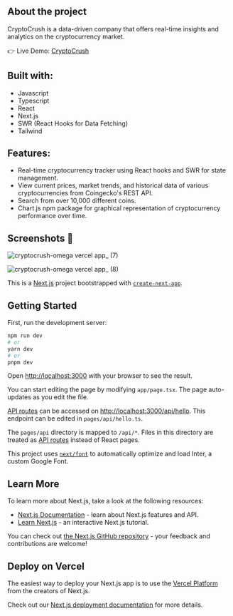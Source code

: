 ## About the project

CryptoCrush is a data-driven company that offers real-time insights and analytics on the cryptocurrency market.

:point_right: Live Demo: [CryptoCrush](https://cryptocrush-omega.vercel.app/)

## Built with:
- Javascript
- Typescript
- React 
- Next.js
- SWR (React Hooks for Data Fetching)
- Tailwind

## Features:
- Real-time cryptocurrency tracker using React hooks and SWR for state management.
- View current prices, market trends, and historical data of various cryptocurrencies from Coingecko's REST API.
- Search from over 10,000 different coins.
- Chart.js npm package for graphical representation of cryptocurrency performance over time.

## Screenshots :camera_flash:

![cryptocrush-omega vercel app_ (7)](https://user-images.githubusercontent.com/88942814/235046955-ce3a25c2-dace-4b23-b091-dfd73c1c5215.png)

![cryptocrush-omega vercel app_ (8)](https://user-images.githubusercontent.com/88942814/235047016-844bb560-7137-47b0-8376-33e8725b947d.png)

This is a [Next.js](https://nextjs.org/) project bootstrapped with [`create-next-app`](https://github.com/vercel/next.js/tree/canary/packages/create-next-app).

## Getting Started

First, run the development server:

```bash
npm run dev
# or
yarn dev
# or
pnpm dev
```

Open [http://localhost:3000](http://localhost:3000) with your browser to see the result.

You can start editing the page by modifying `app/page.tsx`. The page auto-updates as you edit the file.

[API routes](https://nextjs.org/docs/api-routes/introduction) can be accessed on [http://localhost:3000/api/hello](http://localhost:3000/api/hello). This endpoint can be edited in `pages/api/hello.ts`.

The `pages/api` directory is mapped to `/api/*`. Files in this directory are treated as [API routes](https://nextjs.org/docs/api-routes/introduction) instead of React pages.

This project uses [`next/font`](https://nextjs.org/docs/basic-features/font-optimization) to automatically optimize and load Inter, a custom Google Font.

## Learn More

To learn more about Next.js, take a look at the following resources:

- [Next.js Documentation](https://nextjs.org/docs) - learn about Next.js features and API.
- [Learn Next.js](https://nextjs.org/learn) - an interactive Next.js tutorial.

You can check out [the Next.js GitHub repository](https://github.com/vercel/next.js/) - your feedback and contributions are welcome!

## Deploy on Vercel

The easiest way to deploy your Next.js app is to use the [Vercel Platform](https://vercel.com/new?utm_medium=default-template&filter=next.js&utm_source=create-next-app&utm_campaign=create-next-app-readme) from the creators of Next.js.

Check out our [Next.js deployment documentation](https://nextjs.org/docs/deployment) for more details.
